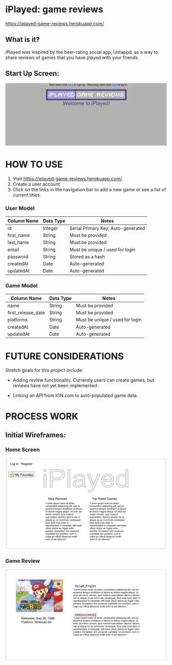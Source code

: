 # iPlayed: game reviews

https://iplayed-game-reviews.herokuapp.com/

## What is it?

iPlayed was inspired by the beer-rating social app, Untappd, as a way to share reviews of games that you have played with your friends.

## Start Up Screen:

![Home-Screen](homescreen.png)

# HOW TO USE

1. Visit https://iplayed-game-reviews.herokuapp.com/
2. Create a user account
3. Click on the links in the navigation bar to add a new game or see a list of current titles.

### User Model

| Column Name | Data Type | Notes |
| --------------- | ------------- | ------------------------------ |
| id | Integer | Serial Primary Key, Auto-generated |
| first_name | String | Must be provided |
| last_name | String | Must be provided |
| email | String | Must be unique / used for login |
| password | String | Stored as a hash |
| createdAt | Date | Auto-generated |
| updatedAt | Date | Auto-generated |

### Game Model

| Column Name | Data Type | Notes |
| --------------- | ------------- | ------------------------------ |
| name | String | Must be provided |
| first_release_date | String | Must be provided |
| platforms | String | Must be unique / used for login |
| createdAt | Date | Auto-generated |
| updatedAt | Date | Auto-generated |

# FUTURE CONSIDERATIONS

Stretch goals for this project include:

 * Adding review functionality. Currently users can create games, but reviews have not yet been implemented.

 * Linking an API from IGN.com to auto-populated game data.

# PROCESS WORK

## Initial Wireframes:

### Home Screen

![Home-Screen](home-screen.png)

### Game Review

![Game-Review](mario-64.png)